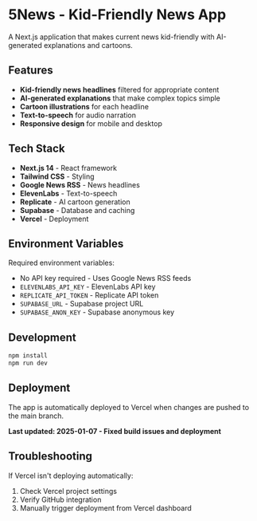 # 5News - Kid-Friendly News App

A Next.js application that makes current news kid-friendly with AI-generated explanations and cartoons.

## Features

- **Kid-friendly news headlines** filtered for appropriate content
- **AI-generated explanations** that make complex topics simple
- **Cartoon illustrations** for each headline
- **Text-to-speech** for audio narration
- **Responsive design** for mobile and desktop

## Tech Stack

- **Next.js 14** - React framework
- **Tailwind CSS** - Styling
- **Google News RSS** - News headlines
- **ElevenLabs** - Text-to-speech
- **Replicate** - AI cartoon generation
- **Supabase** - Database and caching
- **Vercel** - Deployment

## Environment Variables

Required environment variables:

- No API key required - Uses Google News RSS feeds
- `ELEVENLABS_API_KEY` - ElevenLabs API key
- `REPLICATE_API_TOKEN` - Replicate API token
- `SUPABASE_URL` - Supabase project URL
- `SUPABASE_ANON_KEY` - Supabase anonymous key

## Development

```bash
npm install
npm run dev
```

## Deployment

The app is automatically deployed to Vercel when changes are pushed to the main branch.

**Last updated: 2025-01-07 - Fixed build issues and deployment**

## Troubleshooting

If Vercel isn't deploying automatically:

1. Check Vercel project settings
2. Verify GitHub integration
3. Manually trigger deployment from Vercel dashboard
